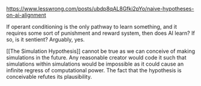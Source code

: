https://www.lesswrong.com/posts/ubdp8qAL8Gfki2pYo/naive-hypotheses-on-ai-alignment

If operant conditioning is the only pathway to learn something, and it requires some sort of punishment and reward system, then does AI learn? If so, is it sentient? Arguably, yes. 

[[The Simulation Hypothesis]] cannot be true as we can conceive of making simulations in the future. Any reasonable creator would code it such that simulations within simulations would be impossible as it could cause an infinite regress of computational power. The fact that the hypothesis is conceivable refutes its plausibility.